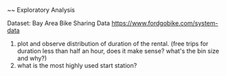 ~~ Exploratory Analysis

Dataset: Bay Area Bike Sharing Data https://www.fordgobike.com/system-data

1. plot and observe distribution of duration of the rental. (free trips for duration less than half an hour, does it make sense? what's the bin size and why?) 
2. what is the most highly used start station?
